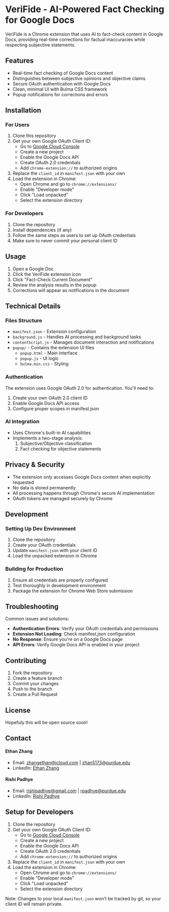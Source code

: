 # VeriFide - AI-Powered Fact Checking for Google Docs

VeriFide is a Chrome extension that uses AI to fact-check content in Google Docs, providing real-time corrections for factual inaccuracies while respecting subjective statements.

## Features

- Real-time fact checking of Google Docs content
- Distinguishes between subjective opinions and objective claims
- Secure OAuth authentication with Google Docs
- Clean, minimal UI with Bulma CSS framework
- Popup notifications for corrections and errors

## Installation

### For Users
1. Clone this repository
2. Get your own Google OAuth Client ID:
   - Go to [Google Cloud Console](https://console.cloud.google.com/)
   - Create a new project
   - Enable the Google Docs API
   - Create OAuth 2.0 credentials
   - Add `chrome-extension://` to authorized origins
3. Replace the `client_id` in `manifest.json` with your own
4. Load the extension in Chrome:
   - Open Chrome and go to `chrome://extensions/`
   - Enable "Developer mode"
   - Click "Load unpacked"
   - Select the extension directory

### For Developers
1. Clone the repository
2. Install dependencies (if any)
3. Follow the same steps as users to set up OAuth credentials
4. Make sure to never commit your personal client ID

## Usage

1. Open a Google Doc
2. Click the VeriFide extension icon
3. Click "Fact-Check Current Document"
4. Review the analysis results in the popup
5. Corrections will appear as notifications in the document

## Technical Details

### Files Structure
- `manifest.json` - Extension configuration
- `background.js` - Handles AI processing and background tasks
- `contentScript.js` - Manages document interaction and notifications
- `popup/` - Contains the extension UI files
  - `popup.html` - Main interface
  - `popup.js` - UI logic
  - `bulma.min.css` - Styling

### Authentication
The extension uses Google OAuth 2.0 for authentication. You'll need to:
1. Create your own OAuth 2.0 client ID
2. Enable Google Docs API access
3. Configure proper scopes in manifest.json

### AI Integration
- Uses Chrome's built-in AI capabilities
- Implements a two-stage analysis:
  1. Subjective/Objective classification
  2. Fact checking for objective statements

## Privacy & Security

- The extension only accesses Google Docs content when explicitly requested
- No data is stored permanently
- All processing happens through Chrome's secure AI implementation
- OAuth tokens are managed securely by Chrome

## Development

### Setting Up Dev Environment
1. Clone the repository
2. Create your OAuth credentials
3. Update `manifest.json` with your client ID
4. Load the unpacked extension in Chrome

### Building for Production
1. Ensure all credentials are properly configured
2. Test thoroughly in development environment
3. Package the extension for Chrome Web Store submission

## Troubleshooting

Common issues and solutions:
- **Authentication Errors**: Verify your OAuth credentials and permissions
- **Extension Not Loading**: Check manifest.json configuration
- **No Response**: Ensure you're on a Google Docs page
- **API Errors**: Verify Google Docs API is enabled in your project

## Contributing

1. Fork the repository
2. Create a feature branch
3. Commit your changes
4. Push to the branch
5. Create a Pull Request

## License

Hopefuly this will be open source soon!

## Contact

#### Ethan Zhang
- Email: zhangethan@icloud.com | zhan5173@purdue.edu
- LinkedIn: [Ethan Zhang](https://www.linkedin.com/in/ez24/)

#### Rishi Padhye
- Email: rishipadhye@gmail.com | rpadhye@purdue.edu
- LinkedIn: [Rishi Padhye](https://www.linkedin.com/in/rpadhye/)

## Setup for Developers
1. Clone the repository
2. Get your own Google OAuth Client ID:
   - Go to [Google Cloud Console](https://console.cloud.google.com/)
   - Create a new project
   - Enable the Google Docs API
   - Create OAuth 2.0 credentials
   - Add `chrome-extension://` to authorized origins
3. Replace the `client_id` in `manifest.json` with your own
4. Load the extension in Chrome:
   - Open Chrome and go to `chrome://extensions/`
   - Enable "Developer mode"
   - Click "Load unpacked"
   - Select the extension directory

Note: Changes to your local `manifest.json` won't be tracked by git, so your client ID will remain private. 